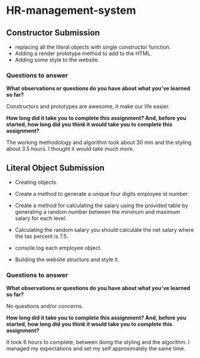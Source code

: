 # HR-management-system

## Constructor Submission 

- replacing all the literal objects with single constructor function.
- Adding a render prototype method to add to the HTML.
- Adding some style to the website.

### Questions to answer

**What observations or questions do you have about what you’ve learned so far?**

Constructors and prototypes are awesome, it make our life easier.

**How long did it take you to complete this assignment? And, before you started, how long did you think it would take you to complete this assignment?**

The working methodology and algorithm took about 30 min and the styling about 3.5 hours. I thought it would take much more.
 

## Literal Object Submission 

- Creating objects.

- Create a method to generate a unique four digits employee id number.

- Create a method for calculating the salary using the provided table by generating a random number between the minimum and maximum salary for each level.

- Calculating the random salary you should calculate the net salary where the tax percent is 7.5.

- console.log each employee object.

- Building the website structure and style it.

### Questions to answer

**What observations or questions do you have about what you’ve learned so far?**

No questions and/or concerns.

**How long did it take you to complete this assignment? And, before you started, how long did you think it would take you to complete this assignment?**

It took 6 hours to complete, between doing the styling and the algorithm. I managed my expectations and set my self approximately the same time.